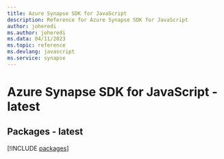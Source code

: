 ```yaml
---
title: Azure Synapse SDK for JavaScript
description: Reference for Azure Synapse SDK for JavaScript
author: joheredi
ms.author: joheredi
ms.data: 04/11/2023
ms.topic: reference
ms.devlang: javascript
ms.service: synapse
---
```

# Azure Synapse SDK for JavaScript - latest
## Packages - latest
[!INCLUDE [packages](synapse-index.md)]
